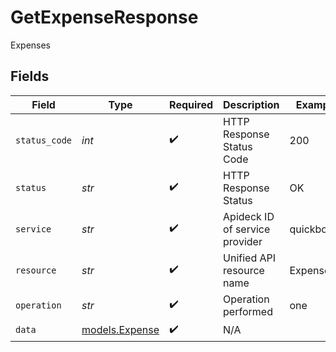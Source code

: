 # GetExpenseResponse

Expenses


## Fields

| Field                                  | Type                                   | Required                               | Description                            | Example                                |
| -------------------------------------- | -------------------------------------- | -------------------------------------- | -------------------------------------- | -------------------------------------- |
| `status_code`                          | *int*                                  | :heavy_check_mark:                     | HTTP Response Status Code              | 200                                    |
| `status`                               | *str*                                  | :heavy_check_mark:                     | HTTP Response Status                   | OK                                     |
| `service`                              | *str*                                  | :heavy_check_mark:                     | Apideck ID of service provider         | quickbooks                             |
| `resource`                             | *str*                                  | :heavy_check_mark:                     | Unified API resource name              | Expenses                               |
| `operation`                            | *str*                                  | :heavy_check_mark:                     | Operation performed                    | one                                    |
| `data`                                 | [models.Expense](../models/expense.md) | :heavy_check_mark:                     | N/A                                    |                                        |